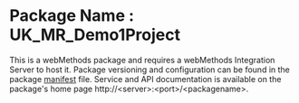 # Package Name : UK_MR_Demo1Project
This is a webMethods package and requires a webMethods Integration Server to host it. Package versioning and configuration can be found in the package [manifest](./UK_MR_Demo1Project/manifest.v3) file. Service and API documentation is available on the package's home page http://&lt;server&gt;:&lt;port&gt;/&lt;packagename>.